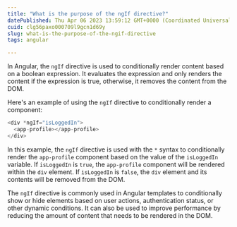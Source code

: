 ```yaml
---
title: "What is the purpose of the ngIf directive?"
datePublished: Thu Apr 06 2023 13:59:12 GMT+0000 (Coordinated Universal Time)
cuid: clg56paxo000709l9gcn1d69y
slug: what-is-the-purpose-of-the-ngif-directive
tags: angular

---
```


In Angular, the `ngIf` directive is used to conditionally render content based on a boolean expression. It evaluates the expression and only renders the content if the expression is true, otherwise, it removes the content from the DOM.

Here's an example of using the `ngIf` directive to conditionally render a component:

```typescript
<div *ngIf="isLoggedIn">
  <app-profile></app-profile>
</div>
```

In this example, the `ngIf` directive is used with the `*` syntax to conditionally render the `app-profile` component based on the value of the `isLoggedIn` variable. If `isLoggedIn` is `true`, the `app-profile` component will be rendered within the `div` element. If `isLoggedIn` is `false`, the `div` element and its contents will be removed from the DOM.

The `ngIf` directive is commonly used in Angular templates to conditionally show or hide elements based on user actions, authentication status, or other dynamic conditions. It can also be used to improve performance by reducing the amount of content that needs to be rendered in the DOM.